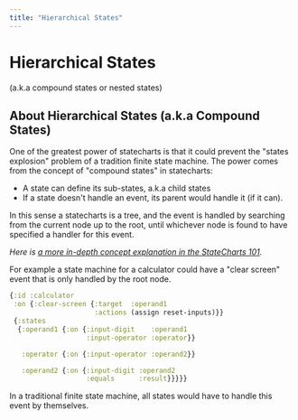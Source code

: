 ```yaml
---
title: "Hierarchical States"
---
```


# Hierarchical States

(a.k.a compound states or nested states)

## About Hierarchical States (a.k.a Compound States)

One of the greatest power of statecharts is that it could prevent the
"states explosion" problem of a tradition finite state machine. The power
comes from the concept of "compound states" in statecharts:

* A state can define its sub-states, a.k.a child states
* If a state doesn't handle an event, its parent would handle it (if it can).

In this sense a statecharts is a tree, and the event is handled by
searching from the current node up to the root, until whichever node
is found to have specified a handler for this event.

*Here is [a more in-depth concept explanation in the StateCharts
101](https://statecharts.github.io/glossary/compound-state.html).*

For example a state machine for a calculator could have a "clear
screen" event that is only handled by the root node.


```clojure
{:id :calculator
 :on {:clear-screen {:target  :operand1
                     :actions (assign reset-inputs)}}
 {:states
  {:operand1 {:on {:input-digit    :operand1
                   :input-operator :operator}}

   :operator {:on {:input-operator :operand2}}

   :operand2 {:on {:input-digit :operand2
                   :equals      :result}}}}}
```

In a traditional finite state machine, all states would have to handle this event by themselves.
